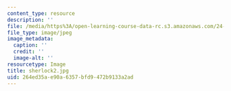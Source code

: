 ```yaml
---
content_type: resource
description: ''
file: /media/https%3A/open-learning-course-data-rc.s3.amazonaws.com/24-903-language-and-its-structure-iii-semantics-and-pragmatics-spring-2005/264ed35ae90a6357bfd9472b9133a2ad_sherlock2.jpg
file_type: image/jpeg
image_metadata:
  caption: ''
  credit: ''
  image-alt: ''
resourcetype: Image
title: sherlock2.jpg
uid: 264ed35a-e90a-6357-bfd9-472b9133a2ad
---
```

